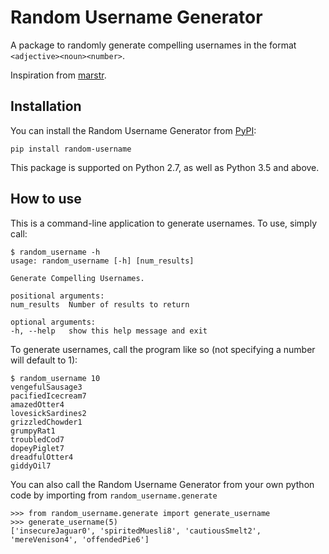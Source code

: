 # Random Username Generator

A package to randomly generate compelling usernames in the format `<adjective><noun><number>`.

Inspiration from [marstr](https://github.com/marstr/randname).

## Installation

You can install the Random Username Generator from [PyPI](https://pypi.org/project/random-username/#description):

    pip install random-username

This package is supported on Python 2.7, as well as Python 3.5 and above.

## How to use

This is a command-line application to generate usernames. To use, simply call:

    $ random_username -h
    usage: random_username [-h] [num_results]

    Generate Compelling Usernames.

    positional arguments:
    num_results  Number of results to return

    optional arguments:
    -h, --help   show this help message and exit

To generate usernames, call the program like so (not specifying a number will default to 1):

    $ random_username 10
    vengefulSausage3
    pacifiedIcecream7
    amazedOtter4
    lovesickSardines2
    grizzledChowder1
    grumpyRat1
    troubledCod7
    dopeyPiglet7
    dreadfulOtter4
    giddyOil7

You can also call the Random Username Generator from your own python code by importing from `random_username.generate`

    >>> from random_username.generate import generate_username
    >>> generate_username(5)
    ['insecureJaguar0', 'spiritedMuesli8', 'cautiousSmelt2', 'mereVenison4', 'offendedPie6']